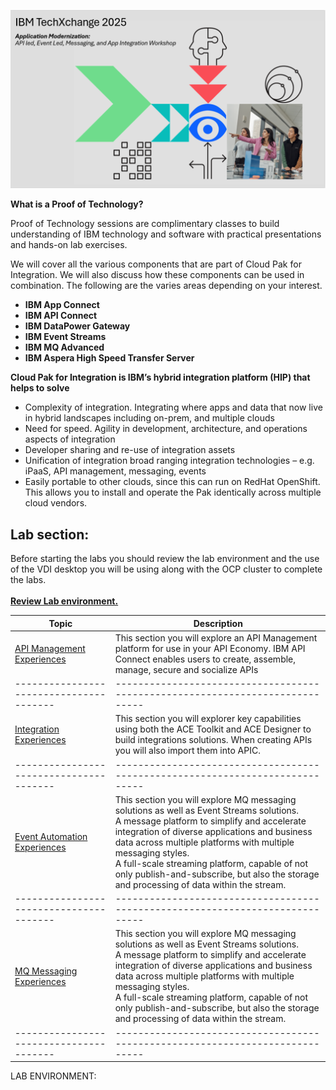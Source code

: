 [//]:![](images\image1a.png)
![](images\TXC-2025.png)

[//]:![](images\2022-06-10_21-53-04.jpg)

**What is a Proof of Technology?**

Proof of Technology sessions are complimentary classes to build
understanding of IBM technology and software with practical
presentations and hands-on lab exercises. 

We will cover all the various components that are part of Cloud Pak for Integration. We will also discuss how these components can be used in combination. The following are the varies areas depending on your interest.

*  **IBM App Connect**
*  **IBM API Connect**
*  **IBM DataPower Gateway**
*  **IBM Event Streams**
*  **IBM MQ Advanced**
*  **IBM Aspera High Speed Transfer Server**


**Cloud Pak for Integration is IBM’s hybrid integration platform (HIP) that helps to solve**
- Complexity of integration. Integrating where apps and data that now live in hybrid landscapes including on-prem, and multiple clouds
- Need for speed. Agility in development, architecture, and operations aspects of integration
- Developer sharing and re-use of integration assets
- Unification of integration broad ranging integration technologies – e.g. iPaaS, API management, messaging, events
- Easily portable to other clouds, since this can run on RedHat OpenShift. This allows you to install and operate the Pak identically across multiple cloud vendors.  

## Lab section:
Before starting the labs you should review the lab environment and the use of the VDI desktop you will be using along with the OCP cluster to complete the labs.<br><br>
**[Review Lab environment.](Setup/VDI-overview/index.md)**

|  Topic                                | Description                                                                
|---------------------------------------|-----------------------------------------------------------------------------|
| [API Management Experiences](APIC-labs/ReadMe.md)          | This section you will explore an API Management platform for use in your API Economy. IBM API Connect enables users to create, assemble, manage, secure and socialize APIs  
|---------------------------------------|-----------------------------------------------------------------------------|   
| [Integration Experiences](Integration/index.md)         | This section you will explorer key capabilities using both the ACE Toolkit and ACE Designer to build integrations solutions.  When creating APIs you will also import them into APIC.
|---------------------------------------|-----------------------------------------------------------------------------|     
| [Event Automation Experiences](Kafka/index.md)          | This section you will explore MQ messaging solutions as well as Event Streams solutions. <BR> A message platform to simplify and accelerate integration of diverse applications and business data across multiple platforms with multiple messaging styles.<br> A full-scale streaming platform, capable of not only publish-and-subscribe, but also the storage and processing of data within the stream.  
|---------------------------------------|-----------------------------------------------------------------------------|
| [MQ Messaging Experiences](MQ/index.md)          | This section you will explore MQ messaging solutions as well as Event Streams solutions. <BR> A message platform to simplify and accelerate integration of diverse applications and business data across multiple platforms with multiple messaging styles.<br> A full-scale streaming platform, capable of not only publish-and-subscribe, but also the storage and processing of data within the stream.  
|---------------------------------------|-----------------------------------------------------------------------------|     

<!-- | [CP4I Addon](Add-on/index.md)         | This section will show additional Unique Value and Capabilities when using Cloud pak for Integration. Collaboration and Asset Sharing with Cloud Pak for Integration **Asset Catalog**
|---------------------------------------|-----------------------------------------------------------------------------| 
-->

<!--- <[ACE Toolkit Labs](ACE-toolkit-labs/index.md) > -->
<!--- <[Event Endpoint Labs](Event_EndPoint/index.md) > -->
<!--- <[Aspera Labs](Aspera/index.md) > -->

LAB ENVIRONMENT: <br>

